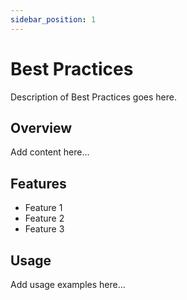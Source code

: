 ```yaml
---
sidebar_position: 1
---
```


# Best Practices

Description of Best Practices goes here.

## Overview

Add content here...

## Features

- Feature 1
- Feature 2
- Feature 3

## Usage

Add usage examples here...
